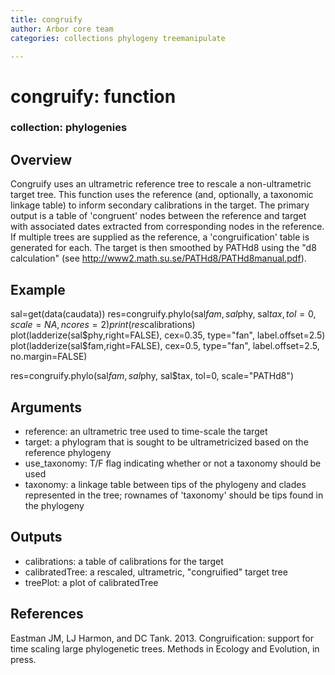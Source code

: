 ```yaml
---
title: congruify
author: Arbor core team
categories: collections phylogeny treemanipulate

---
```


# congruify: function

### collection: phylogenies

## Overview

Congruify uses an ultrametric reference tree to rescale a non-ultrametric target tree. This function
uses the reference (and, optionally, a taxonomic linkage table) to inform secondary calibrations in
the target. The primary output is a table of 'congruent' nodes between the reference and target with associated dates extracted from corresponding nodes in the reference. If multiple trees are supplied as the reference, a 'congruification' table is generated for each. The target is then smoothed by PATHd8 using the
"d8 calculation" (see http://www2.math.su.se/PATHd8/PATHd8manual.pdf).

## Example

sal=get(data(caudata))
res=congruify.phylo(sal$fam, sal$phy, sal$tax, tol=0, scale=NA, ncores=2)
print(res$calibrations)
plot(ladderize(sal$phy,right=FALSE), cex=0.35, type="fan", label.offset=2.5)
plot(ladderize(sal$fam,right=FALSE), cex=0.5, type="fan", label.offset=2.5, no.margin=FALSE)

res=congruify.phylo(sal$fam, sal$phy, sal$tax, tol=0, scale=\"PATHd8\")


## Arguments

- reference: an ultrametric tree used to time-scale the target
- target: a phylogram that is sought to be ultrametricized based on the reference phylogeny
- use_taxonomy: T/F flag indicating whether or not a taxonomy should be used
- taxonomy: a linkage table between tips of the phylogeny and clades represented in the tree; rownames of 'taxonomy' should be tips found in the phylogeny

## Outputs

- calibrations: a table of calibrations for the target
- calibratedTree: a rescaled, ultrametric, "congruified" target tree
- treePlot: a plot of calibratedTree

## References

Eastman JM, LJ Harmon, and DC Tank. 2013. Congruification: support for time scaling large phylogenetic trees. Methods in Ecology and Evolution, in press.

